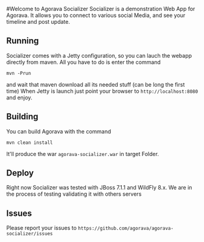 #Welcome to Agorava Socializer
Socializer is a demonstration Web App for Agorava. It allows you to connect to various social Media, and see your timeline and post update.

## Running
Socializer comes with a Jetty configuration, so you can lauch the webapp directly from maven. All you have to do is enter the command

`mvn -Prun`

and wait that maven download all its needed stuff (can be long the first time)
When Jetty is launch just point your browser to
`http://localhost:8080`
and enjoy.


## Building
You can build Agorava with the command

`mvn clean install`

It'll produce the war `agorava-socializer.war` in target Folder. 

## Deploy
Right now Socializer was tested with JBoss 7.1.1 and WildFly 8.x. We are in the process of testing validating it with others servers

## Issues
Please report your issues to
`https://github.com/agorava/agorava-socializer/issues`